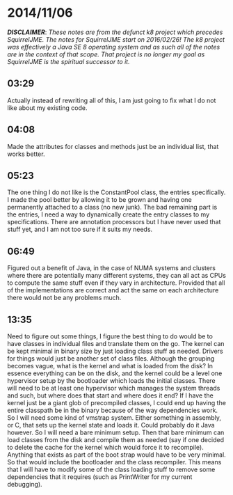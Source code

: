 # 2014/11/06

***DISCLAIMER***: _These notes are from the defunct k8 project which_
_precedes SquirrelJME. The notes for SquirrelJME start on 2016/02/26!_
_The k8 project was effectively a Java SE 8 operating system and as such_
_all of the notes are in the context of that scope. That project is no_
_longer my goal as SquirrelJME is the spiritual successor to it._

## 03:29

Actually instead of rewriting all of this, I am just going to fix what I do
not like about my existing code.

## 04:08

Made the attributes for classes and methods just be an individual list, that
works better.

## 05:23

The one thing I do not like is the ConstantPool class, the entries
specifically. I made the pool better by allowing it to be grown and having one
permanently attached to a class (no new junk). The bad remaining part is the
entries, I need a way to dynamically create the entry classes to my
specifications. There are annotation processors but I have never used that
stuff yet, and I am not too sure if it suits my needs.

## 06:49

Figured out a benefit of Java, in the case of NUMA systems and clusters where
there are potentially many different systems, they can all act as CPUs to
compute the same stuff even if they vary in architecture. Provided that all of
the implementations are correct and act the same on each architecture there
would not be any problems much.

## 13:35

Need to figure out some things, I figure the best thing to do would be to have
classes in individual files and translate them on the go. The kernel can be
kept minimal in binary size by just loading class stuff as needed. Drivers for
things would just be another set of class files. Although the grouping becomes
vague, what is the kernel and what is loaded from the disk? In essence
everything can be on the disk, and the kernel could be a level one hypervisor
setup by the bootloader which loads the initial classes. There will need to be
at least one hypervisor which manages the system threads and such, but where
does that start and where does it end? If I have the kernel just be a giant
glob of precompiled classes, I could end up having the entire classpath be in
the binary because of the way dependencies work. So I will need some kind of
vmstrap system. Either something in assembly, or C, that sets up the kernel
state and loads it. Could probably do it Java however. So I will need a bare
minimum setup. Then that bare minimum can load classes from the disk and
compile them as needed (say if one decided to delete the cache for the kernel
which would force it to recompile). Anything that exists as part of the boot
strap would have to be very minimal. So that would include the bootloader and
the class recompiler. This means that I will have to modify some of the class
loading stuff to remove some dependencies that it requires (such as
PrintWriter for my current debugging).

